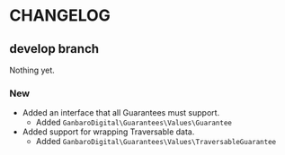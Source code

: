 # CHANGELOG

## develop branch

Nothing yet.

### New

* Added an interface that all Guarantees must support.
  * Added `GanbaroDigital\Guarantees\Values\Guarantee`
* Added support for wrapping Traversable data.
  * Added `GanbaroDigital\Guarantees\Values\TraversableGuarantee`
